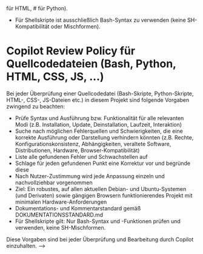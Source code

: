<!--
Projekt: Fotobox
- Backend: Python (z.B. Flask) für Kamerasteuerung und Fotoverwaltung
- Frontend: HTML/JS für Weboberfläche (Fotos aufnehmen, anzeigen)
- Zielplattform: Linux (Entwicklung aktuell auf Windows)

Spezielle Hinweise:
- Backend sollte REST-API für Fotoaufnahme und -abruf bereitstellen
- Frontend kommuniziert per HTTP mit Backend
- Kameraansteuerung ggf. über Python-Module (z.B. picamera, subprocess)
- Platzhalter für Kamera-Code, falls Entwicklung ohne Hardware erfolgt

Dokumentationsstandard für alle Skripttypen (Bash, Python, HTML, CSS, JS):
- Für alle Funktionsblöcke in Skripten/Dateien ist folgender Kommentarstil zu verwenden:
-------------------------------------------------------------------------------
# funktionsname (bzw. Funktions-/Blockname, je nach Sprache)
-------------------------------------------------------------------------------
# Funktion: Kurzbeschreibung der Aufgabe der Funktion (max. 78 Zeichen)
# [Optional: weitere Details, Parameter, Rückgabewerte, Besonderheiten]
funktionsname() {
    # Funktionscode ...
}
- Die Rahmenlinien bestehen immer aus 78 Bindestrichen.
- Nach dem Funktionsnamen folgt eine Zeile mit der Beschreibung.
- Optional können weitere Details ergänzt werden.
- Dieses Schema ist für alle Bash-Skripte, Python-Skripte, HTML-, CSS- und JS-Dateien zu verwenden (Syntax an Sprache anpassen, z.B. // für JS, <!-- --> für HTML, # für Python).
- Für Shellskripte ist ausschließlich Bash-Syntax zu verwenden (keine SH-Kompatibilität oder Mischformen).

# Copilot Review Policy für Quellcodedateien (Bash, Python, HTML, CSS, JS, ...)

Bei jeder Überprüfung einer Quellcodedatei (Bash-Skripte, Python-Skripte, HTML-, CSS-, JS-Dateien etc.) in diesem Projekt sind folgende Vorgaben zwingend zu beachten:

- Prüfe Syntax und Ausführung bzw. Funktionalität für alle relevanten Modi (z.B. Installation, Update, Deinstallation, Laufzeit, Interaktion)
- Suche nach möglichen Fehlerquellen und Schwierigkeiten, die eine korrekte Ausführung oder Darstellung verhindern könnten (z.B. Rechte, Konfigurationskonsistenz, Abhängigkeiten, veraltete Software, Distributionen, Hardware, Browser-Kompatibilität)
- Liste alle gefundenen Fehler und Schwachstellen auf
- Schlage für jeden gefundenen Punkt eine Korrektur vor und begründe diese
- Nach Nutzer-Zustimmung wird jede Anpassung einzeln und nachvollziehbar vorgenommen
- Ziel: Ein robustes, auf allen aktuellen Debian- und Ubuntu-Systemen (und Derivaten) sowie gängigen Browsern funktionierendes Projekt mit minimalen Hardware-Anforderungen
- Dokumentations- und Kommentarstandard gemäß DOKUMENTATIONSSTANDARD.md
- Für Shellskripte gilt: Nur Bash-Syntax und -Funktionen prüfen und verwenden, keine SH-Mischformen.

Diese Vorgaben sind bei jeder Überprüfung und Bearbeitung durch Copilot einzuhalten.
-->
